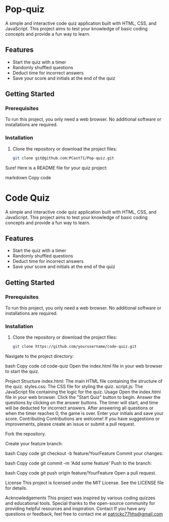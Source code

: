 # Pop-quiz

A simple and interactive code quiz application built with HTML, CSS, and JavaScript. This project aims to test your knowledge of basic coding concepts and provide a fun way to learn.

## Features

- Start the quiz with a timer
- Randomly shuffled questions
- Deduct time for incorrect answers
- Save your score and initials at the end of the quiz

## Getting Started

### Prerequisites

To run this project, you only need a web browser. No additional software or installations are required.

### Installation

1. Clone the repository or download the project files:

   ```bash
   git clone git@github.com:PCast71/Pop-quiz.git

   
Sure! Here is a README file for your quiz project:

markdown
Copy code
# Code Quiz

A simple and interactive code quiz application built with HTML, CSS, and JavaScript. This project aims to test your knowledge of basic coding concepts and provide a fun way to learn.

## Features

- Start the quiz with a timer
- Randomly shuffled questions
- Deduct time for incorrect answers
- Save your score and initials at the end of the quiz

## Getting Started

### Prerequisites

To run this project, you only need a web browser. No additional software or installations are required.

### Installation

1. Clone the repository or download the project files:

   ```bash
   git clone https://github.com/yourusername/code-quiz.git
Navigate to the project directory:

bash
Copy code
cd code-quiz
Open the index.html file in your web browser to start the quiz.

Project Structure
index.html: The main HTML file containing the structure of the quiz.
styles.css: The CSS file for styling the quiz.
script.js: The JavaScript file containing the logic for the quiz.
Usage
Open the index.html file in your web browser.
Click the "Start Quiz" button to begin.
Answer the questions by clicking on the answer buttons.
The timer will start, and time will be deducted for incorrect answers.
After answering all questions or when the timer reaches 0, the game is over.
Enter your initials and save your score.
Contributing
Contributions are welcome! If you have suggestions or improvements, please create an issue or submit a pull request.

Fork the repository.

Create your feature branch:

bash
Copy code
git checkout -b feature/YourFeature
Commit your changes:

bash
Copy code
git commit -m 'Add some feature'
Push to the branch:

bash
Copy code
git push origin feature/YourFeature
Open a pull request.

License
This project is licensed under the MIT License. See the LICENSE file for details.

Acknowledgements
This project was inspired by various coding quizzes and educational tools.
Special thanks to the open-source community for providing helpful resources and inspiration.
Contact
If you have any questions or feedback, feel free to contact me at patrickc77hhs@gmail.com
